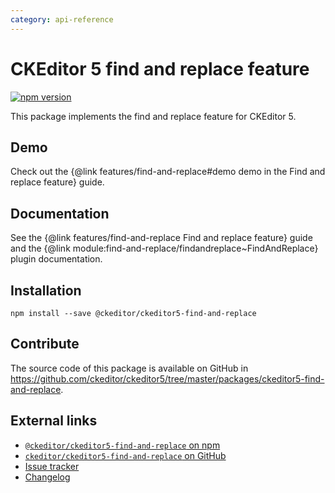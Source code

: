 ```yaml
---
category: api-reference
---
```


# CKEditor 5 find and replace feature

[![npm version](https://badge.fury.io/js/%40ckeditor%2Fckeditor5-find-and-replace.svg)](https://www.npmjs.com/package/@ckeditor/ckeditor5-find-and-replace)

This package implements the find and replace feature for CKEditor 5.

## Demo

Check out the {@link features/find-and-replace#demo demo in the Find and replace feature} guide.

## Documentation

See the {@link features/find-and-replace Find and replace feature} guide and the {@link module:find-and-replace/findandreplace~FindAndReplace} plugin documentation.

## Installation

```
npm install --save @ckeditor/ckeditor5-find-and-replace
```

## Contribute

The source code of this package is available on GitHub in https://github.com/ckeditor/ckeditor5/tree/master/packages/ckeditor5-find-and-replace.

## External links

* [`@ckeditor/ckeditor5-find-and-replace` on npm](https://www.npmjs.com/package/@ckeditor/ckeditor5-find-and-replace)
* [`ckeditor/ckeditor5-find-and-replace` on GitHub](https://github.com/ckeditor/ckeditor5/tree/master/packages/ckeditor5-find-and-replace)
* [Issue tracker](https://github.com/ckeditor/ckeditor5/issues)
* [Changelog](https://github.com/ckeditor/ckeditor5/blob/master/CHANGELOG.md)

